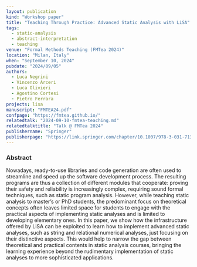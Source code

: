```yaml
---
layout: publication
kind: "Workshop paper"
title: "Teaching Through Practice: Advanced Static Analysis with LiSA"
tags:
  - static-analysis
  - abstract-interpretation
  - teaching
venue: "Formal Methods Teaching (FMTea 2024)"
location: "Milan, Italy"
when: "September 10, 2024"
pubdate: "2024/09/05"
authors:
  - Luca Negrini
  - Vincenzo Arceri
  - Luca Olivieri
  - Agostino Cortesi
  - Pietro Ferrara
projects: lisa
manuscript: "FMTEA24.pdf"
confpage: "https://fmtea.github.io/"
relatedtalk: "2024-09-10-fmtea-teaching.md"
relatedtalktitle: "Talk @ FMTea 2024"
publishername: "Springer"
publisherpage: "https://link.springer.com/chapter/10.1007/978-3-031-71379-8_3"
---
```


### Abstract

Nowadays, ready-to-use libraries and code generation are often used to streamline and speed up the software development process. The resulting programs are thus a collection of different modules that cooperate: proving their safety and reliability is increasingly complex, requiring sound formal techniques, such as static program analysis. However, while teaching static analysis to master’s or PhD students, the predominant focus on theoretical concepts often leaves limited space for students to engage with the practical aspects of implementing static analyses and is limited to developing elementary ones. In this paper, we show how the infrastructure offered by LiSA can be exploited to learn how to implement advanced static analyses, such as string and relational numerical analyses, just focusing on their distinctive aspects. This would help to narrow the gap between theoretical and practical contents in static analysis courses, bringing the learning experience beyond the rudimentary implementation of static analyses to more sophisticated applications.
